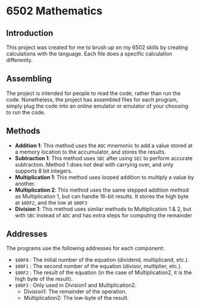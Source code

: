 # 6502 Mathematics
## Introduction
  This project was created for me to brush up on my 6502 skills by creating calculations with the language. Each file does a specific calculation differently.
## Assembling
  The project is intended for people to read the code, rather than run the code. Nonetheless, the project has assembled files for each program, simply plug the code into an online emulator or emulator of your choosing to run the code.

## Methods
 - **Addition 1**: This method uses the `ADC` mnemonic to add a value stored at a memory location to the accumulator, and stores the results.
 - **Subtraction 1**: This method uses `SBC` after using `SEC` to perform accurate subtraction. Method 1 does not deal with carrying over, and only supports 8 bit integers.
 - **Multiplication 1**: This method uses looped addition to multiply a value by another.
 - **Multiplication 2**: This method uses the same stepped addition method as Multiplication 1, but can handle 16-bit results. It stores the high byte at `$00F2`, and the low at `$00F3`
 - **Division 1**: This method uses similar methods to Multiplication 1 & 2, but with `SBC` instead of `ADC` and has extra steps for computing the remainder

## Addresses
  The programs use the following addresses for each component:
 - `$00F0` : The initial number of the equation (dividend, multiplicand, etc.).
 - `$00F1` : The second number of the equation (divisor, multiplier, etc.).
 - `$00F2` : The result of the equation (in the case of Multiplication2, it is the high byte of the result).
 - `$00F3` : Only used in Division1 and Multiplication2.
   - Division1: The remainder of the operation.
   - Multiplication2: The low-byte of the result.
